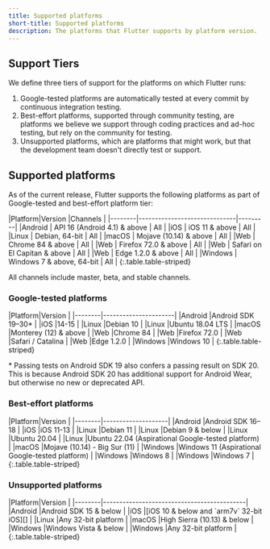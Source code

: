 ```yaml
---
title: Supported platforms
short-title: Supported platforms
description: The platforms that Flutter supports by platform version.
---
```


## Support Tiers

We define three tiers of support for the platforms on
which Flutter runs:

1. Google-tested platforms
  are automatically tested at every commit
  by continuous integration testing.
1. Best-effort platforms, supported through community
   testing, are platforms we believe we support through
   coding practices and ad-hoc testing,
   but rely on the community for testing.
1. Unsupported platforms, which are platforms that
   might work, but that the development team
   doesn't directly test or support.
   
## Supported platforms

<!--
*IMPORTANT NOTE*:
When changing the minimum support version of macOS, Windows, and Linux,
make sure to make a corresponding change in the get started pages:
  - /src/get-started/install/macos.md
  - /src/get-started/install/windows.md
  - /src/get-started/install/linux.md
-->

As of the current release,
Flutter supports the following platforms as part of Google-tested and best-effort platform tier:

<div class="table-wrapper" markdown="1">
|Platform|Version                       |Channels |
|--------|------------------------------|---------|
|Android | API 16 (Android 4.1) & above | All     |
|iOS     | iOS 11 & above               | All     |
|Linux   | Debian, 64-bit               | All     |
|macOS   | Mojave (10.14) & above       | All     |
|Web     | Chrome 84  & above           | All     |
|Web     | Firefox 72.0 & above         | All     |
|Web     | Safari on El Capitan & above | All     |
|Web     | Edge 1.2.0 & above           | All     |
|Windows | Windows 7 & above, 64-bit    | All     |
{:.table.table-striped}
</div>

All channels include master, beta,
and stable channels.

### Google-tested platforms

<div class="table-wrapper" markdown="1">
|Platform|Version               |
|--------|----------------------|
|Android |Android SDK 19–30*    |
|iOS     |14-15                 |
|Linux   |Debian 10             |
|Linux   |Ubuntu 18.04 LTS      |
|macOS   |Monterey (12) & above |
|Web     |Chrome 84             |
|Web     |Firefox 72.0          |
|Web     |Safari / Catalina     |
|Web     |Edge 1.2.0            |
|Windows |Windows 10            |
{:.table.table-striped}
</div>

\* Passing tests on Android SDK 19 also confers a passing result on SDK 20.
  This is because Android SDK 20 has additional support for Android Wear,
  but otherwise no new or deprecated API.

### Best-effort platforms

<div class="table-wrapper" markdown="1">
|Platform|Version             |
|--------|--------------------|
|Android |Android SDK 16–18   |
|iOS     |iOS 11-13           |
|Linux   |Debian 11           |
|Linux   |Debian 9 & below    |
|Linux   |Ubuntu 20.04        |
|Linux   |Ubuntu 22.04 (Aspirational Google-tested platform)        |
|macOS   |Mojave (10.14) - Big Sur (11)  |
|Windows |Windows 11 (Aspirational Google-tested platform)          |
|Windows |Windows 8           |
|Windows |Windows 7           |
{:.table.table-striped}
</div>

### Unsupported platforms

<div class="table-wrapper" markdown="1">
|Platform|Version                                     |
|--------|--------------------------------------------|
|Android |Android SDK 15 & below                      |
|iOS     |[iOS 10 & below and `arm7v` 32-bit iOS][]   |
|Linux   |Any 32-bit platform                         |
|macOS   |High Sierra (10.13) & below                 |
|Windows |Windows Vista & below                       |
|Windows |Any 32-bit platform                         |
{:.table.table-striped}
</div>

[iOS 10 & below and `arm7v` 32-bit iOS]: {{site.url}}/go/rfc-32-bit-ios-unsupported
